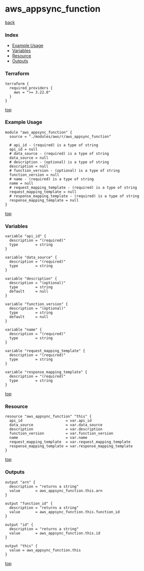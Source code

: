 # aws_appsync_function

[back](../aws.md)

### Index

- [Example Usage](#example-usage)
- [Variables](#variables)
- [Resource](#resource)
- [Outputs](#outputs)

### Terraform

```hcl
terraform {
  required_providers {
    aws = ">= 3.22.0"
  }
}
```

[top](#index)

### Example Usage

```hcl
module "aws_appsync_function" {
  source = "./modules/aws/r/aws_appsync_function"

  # api_id - (required) is a type of string
  api_id = null
  # data_source - (required) is a type of string
  data_source = null
  # description - (optional) is a type of string
  description = null
  # function_version - (optional) is a type of string
  function_version = null
  # name - (required) is a type of string
  name = null
  # request_mapping_template - (required) is a type of string
  request_mapping_template = null
  # response_mapping_template - (required) is a type of string
  response_mapping_template = null
}
```

[top](#index)

### Variables

```hcl
variable "api_id" {
  description = "(required)"
  type        = string
}

variable "data_source" {
  description = "(required)"
  type        = string
}

variable "description" {
  description = "(optional)"
  type        = string
  default     = null
}

variable "function_version" {
  description = "(optional)"
  type        = string
  default     = null
}

variable "name" {
  description = "(required)"
  type        = string
}

variable "request_mapping_template" {
  description = "(required)"
  type        = string
}

variable "response_mapping_template" {
  description = "(required)"
  type        = string
}
```

[top](#index)

### Resource

```hcl
resource "aws_appsync_function" "this" {
  api_id                    = var.api_id
  data_source               = var.data_source
  description               = var.description
  function_version          = var.function_version
  name                      = var.name
  request_mapping_template  = var.request_mapping_template
  response_mapping_template = var.response_mapping_template
}
```

[top](#index)

### Outputs

```hcl
output "arn" {
  description = "returns a string"
  value       = aws_appsync_function.this.arn
}

output "function_id" {
  description = "returns a string"
  value       = aws_appsync_function.this.function_id
}

output "id" {
  description = "returns a string"
  value       = aws_appsync_function.this.id
}

output "this" {
  value = aws_appsync_function.this
}
```

[top](#index)